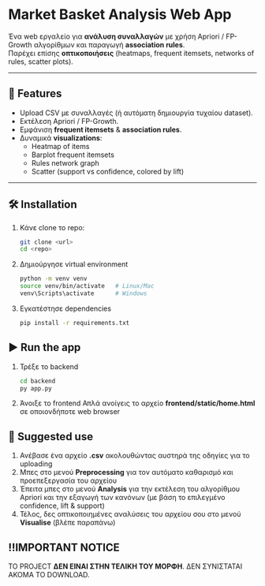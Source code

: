 # Market Basket Analysis Web App

Ένα web εργαλείο για **ανάλυση συναλλαγών** με χρήση Apriori / FP-Growth αλγορίθμων και παραγωγή **association rules**.  
Παρέχει επίσης **οπτικοποιήσεις** (heatmaps, frequent itemsets, networks of rules, scatter plots).

---

## 🚀 Features
- Upload CSV με συναλλαγές (ή αυτόματη δημιουργία τυχαίου dataset).
- Εκτέλεση Apriori / FP-Growth.
- Εμφάνιση **frequent itemsets** & **association rules**.
- Δυναμικά **visualizations**:
  - Heatmap of items
  - Barplot frequent itemsets
  - Rules network graph
  - Scatter (support vs confidence, colored by lift)

---

## 🛠 Installation

1. Κάνε clone το repo:
   ```bash
   git clone <url>
   cd <repo>
2. Δημιούργησε virtual environment
   ```bash
   python -m venv venv
   source venv/bin/activate   # Linux/Mac
   venv\Scripts\activate      # Windows
3. Εγκατέστησε dependencies
   ```bash
   pip install -r requirements.txt

## ▶️ Run the app
1. Τρέξε το backend
   ```bash
   cd backend
   py app.py
2. Άνοιξε το frontend
   Απλά ανοίγεις το αρχείο **frontend/static/home.html** σε οποιονδήποτε web browser

## 💭 Suggested use

1. Ανέβασε ένα αρχείο **.csv** ακολουθώντας αυστηρά της οδηγίες για το uploading
2. Μπες στο μενού **Preprocessing** για τον αυτόματο καθαρισμό και προεπεξεργασία του αρχείου
3. Έπειτα μπες στο μενού **Analysis** για την εκτέλεση του αλγορίθμου Apriori και την εξαγωγή των κανόνων (με βάση το επιλεγμένο confidence, lift & support)
4. Τέλος, δες οπτικοποιημένες αναλύσεις του αρχείου σου στο μενού **Visualise** (βλέπε παραπάνω)

## ‼️IMPORTANT NOTICE
ΤΟ PROJECT **ΔΕΝ ΕΙΝΑΙ ΣΤΗΝ ΤΕΛΙΚΗ ΤΟΥ ΜΟΡΦΗ**. ΔΕΝ ΣΥΝΙΣΤΑΤΑΙ ΑΚΟΜΑ ΤΟ DOWNLOAD.
